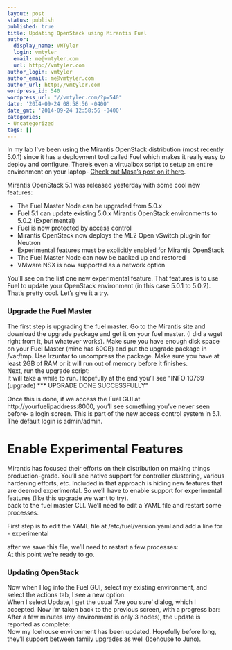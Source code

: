 ```yaml
---
layout: post
status: publish
published: true
title: Updating OpenStack using Mirantis Fuel
author:
  display_name: VMTyler
  login: vmtyler
  email: me@vmtyler.com
  url: http://vmtyler.com
author_login: vmtyler
author_email: me@vmtyler.com
author_url: http://vmtyler.com
wordpress_id: 540
wordpress_url: "//vmtyler.com/?p=540"
date: '2014-09-24 08:58:56 -0400'
date_gmt: '2014-09-24 12:58:56 -0400'
categories:
- Uncategorized
tags: []
---
```

<p>In my lab I’ve been using the Mirantis OpenStack distribution (most recently 5.0.1) since it has a deployment tool called Fuel which makes it really easy to deploy and configure. There’s even a virtualbox script to setup an entire environment on your laptop- <a title="" href="http://samuraiincloud.com/2014/08/13/building-openstack-icehouse-in-virtualbox-in-60-minutes-using-mirantis-fuel-2/" target="_blank">Check out Masa’s post on it here</a>.</p>
<p>Mirantis OpenStack 5.1 was released yesterday with some cool new features:</p>
<ul>
<li>The Fuel Master Node can be upgraded from 5.0.x</li>
<li>Fuel 5.1 can update existing 5.0.x Mirantis OpenStack environments to 5.0.2 (Experimental)</li>
<li>Fuel is now protected by access control</li>
<li>Mirantis OpenStack now deploys the ML2 Open vSwitch plug-in for Neutron</li>
<li>Experimental features must be explicitly enabled for Mirantis OpenStack</li>
<li>The Fuel Master Node can now be backed up and restored</li>
<li>VMware NSX is now supported as a network option</li>
</ul>
<p class="">You’ll see on the list one new experimental feature. That features is to use Fuel to update your OpenStack environment (in this case 5.0.1 to 5.0.2). That’s pretty cool. Let’s give it a try.</p>
<!--more-->
<h3 class="">Upgrade the Fuel Master</h3>
<p class="">The first step is upgrading the fuel master. Go to the Mirantis site and download the upgrade package and get it on your fuel master. (I did a wget right from it, but whatever works). Make sure you have enough disk space on your Fuel Master (mine has 60GB) and put the upgrade package in /var/tmp. Use lrzuntar to uncompress the package. Make sure you have at least 2GB of RAM or it will run out of memory before it finishes.<br />
Next, run the upgrade script:<br />
<img class="full aligncenter" title="" src="{{ site.baseurl }}/images/2014/09/1411562931_thumb.png" alt="" align="middle" /><br />
It will take a while to run. Hopefully at the end you’ll see "INFO 10769 (upgrade) *** UPGRADE DONE SUCCESSFULLY"</p>
<p>Once this is done, if we access the Fuel GUI at http://yourfuelipaddress:8000, you’ll see something you’ve never seen before- a login screen. This is part of the new access control system in 5.1. The default login is admin/admin.<br />
<img class="full aligncenter" title="" src="{{ site.baseurl }}/images/2014/09/1411562926_thumb.png" alt="" align="middle" /></p>
<h1 class="">Enable Experimental Features</h1>
<p class="">Mirantis has focused their efforts on their distribution on making things production-grade. You’ll see native support for controller clustering, various hardening efforts, etc. Included in that approach is hiding new features that are deemed experimental. So we’ll have to enable support for experimental features (like this upgrade we want to try).<br />
back to the fuel master CLI. We’ll need to edit a YAML file and restart some processes.</p>
<p>First step is to edit the YAML file at /etc/fuel/version.yaml and add a line for - experimental</p>
<p><img class="full aligncenter" title="" src="{{ site.baseurl }}/images/2014/09/1411562911_thumb.png" alt="" align="middle" /><br />
after we save this file, we’ll need to restart a few processes:<br />
<img class="full aligncenter" title="" src="{{ site.baseurl }}/images/2014/09/1411562906_thumb.png" alt="" align="middle" /><br />
At this point we’re ready to go.</p>
<h3 class="">Updating OpenStack</h3>
<p>Now when I log into the Fuel GUI, select my existing environment, and select the actions tab, I see a new option:<br />
<img class="full aligncenter" title="" src="{{ site.baseurl }}/images/2014/09/1411562900_thumb.png" alt="" align="middle" />When I select Update, I get the usual ‘Are you sure’ dialog, which I accepted. Now I’m taken back to the previous screen, with a progress bar:<br />
<img class="full aligncenter" title="" src="{{ site.baseurl }}/images/2014/09/1411562895_thumb.png" alt="" align="middle" /><br />
After a few minutes (my environment is only 3 nodes), the update is reported as complete:<br />
<img class="full aligncenter" title="" src="{{ site.baseurl }}/images/2014/09/1411563113_thumb.png" alt="" align="middle" /><br />
Now my Icehouse environment has been updated. Hopefully before long, they’ll support between family upgrades as well (Icehouse to Juno).</p>
<p>&nbsp;</p>
